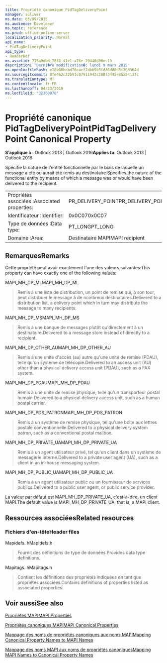 ```yaml
---
title: Propriété canonique PidTagDeliveryPoint
manager: soliver
ms.date: 03/09/2015
ms.audience: Developer
ms.topic: reference
ms.prod: office-online-server
localization_priority: Normal
api_name:
- PidTagDeliveryPoint
api_type:
- HeaderDef
ms.assetid: 715a9dbd-78f8-41e1-a76e-29448d06ec19
description: 'Derni�re modification�: lundi 9 mars 2015'
ms.openlocfilehash: e18b08bcbd76cacf7dbb5b5fd36d80d5f266364d
ms.sourcegitcommit: 8fe462c32b91c87911942c188f3445e85a54137c
ms.translationtype: MT
ms.contentlocale: fr-FR
ms.lasthandoff: 04/23/2019
ms.locfileid: "32360878"
---
```

# <a name="pidtagdeliverypoint-canonical-property"></a><span data-ttu-id="c4998-103">Propriété canonique PidTagDeliveryPoint</span><span class="sxs-lookup"><span data-stu-id="c4998-103">PidTagDeliveryPoint Canonical Property</span></span>

  
  
<span data-ttu-id="c4998-104">**S’applique à** : Outlook 2013 | Outlook 2016</span><span class="sxs-lookup"><span data-stu-id="c4998-104">**Applies to**: Outlook 2013 | Outlook 2016</span></span> 
  
<span data-ttu-id="c4998-105">Spécifie la nature de l'entité fonctionnelle par le biais de laquelle un message a été ou aurait été remis au destinataire.</span><span class="sxs-lookup"><span data-stu-id="c4998-105">Specifies the nature of the functional entity by means of which a message was or would have been delivered to the recipient.</span></span> 
  
|||
|:-----|:-----|
|<span data-ttu-id="c4998-106">Propriétés associées :</span><span class="sxs-lookup"><span data-stu-id="c4998-106">Associated properties:</span></span>  <br/> |<span data-ttu-id="c4998-107">PR_DELIVERY_POINT</span><span class="sxs-lookup"><span data-stu-id="c4998-107">PR_DELIVERY_POINT</span></span>  <br/> |
|<span data-ttu-id="c4998-108">Identificateur :</span><span class="sxs-lookup"><span data-stu-id="c4998-108">Identifier:</span></span>  <br/> |<span data-ttu-id="c4998-109">0x0C07</span><span class="sxs-lookup"><span data-stu-id="c4998-109">0x0C07</span></span>  <br/> |
|<span data-ttu-id="c4998-110">Type de données :</span><span class="sxs-lookup"><span data-stu-id="c4998-110">Data type:</span></span>  <br/> |<span data-ttu-id="c4998-111">PT_LONG</span><span class="sxs-lookup"><span data-stu-id="c4998-111">PT_LONG</span></span>  <br/> |
|<span data-ttu-id="c4998-112">Domaine :</span><span class="sxs-lookup"><span data-stu-id="c4998-112">Area:</span></span>  <br/> |<span data-ttu-id="c4998-113">Destinataire MAPI</span><span class="sxs-lookup"><span data-stu-id="c4998-113">MAPI recipient</span></span>  <br/> |
   
## <a name="remarks"></a><span data-ttu-id="c4998-114">Remarques</span><span class="sxs-lookup"><span data-stu-id="c4998-114">Remarks</span></span>

<span data-ttu-id="c4998-115">Cette propriété peut avoir exactement l'une des valeurs suivantes:</span><span class="sxs-lookup"><span data-stu-id="c4998-115">This property can have exactly one of the following values:</span></span> 
  
<span data-ttu-id="c4998-116">MAPI_MH_DP_ML</span><span class="sxs-lookup"><span data-stu-id="c4998-116">MAPI_MH_DP_ML</span></span> 
  
> <span data-ttu-id="c4998-117">Remis à une liste de distribution, un point de remise qui, à son tour, peut distribuer le message à de nombreux destinataires.</span><span class="sxs-lookup"><span data-stu-id="c4998-117">Delivered to a distribution list, a delivery point which in turn may distribute the message to many recipients.</span></span>
    
<span data-ttu-id="c4998-118">MAPI_MH_DP_MS</span><span class="sxs-lookup"><span data-stu-id="c4998-118">MAPI_MH_DP_MS</span></span> 
  
> <span data-ttu-id="c4998-119">Remis à une banque de messages plutôt qu'directement à un destinataire.</span><span class="sxs-lookup"><span data-stu-id="c4998-119">Delivered to a message store instead of directly to a recipient.</span></span>
    
<span data-ttu-id="c4998-120">MAPI_MH_DP_OTHER_AU</span><span class="sxs-lookup"><span data-stu-id="c4998-120">MAPI_MH_DP_OTHER_AU</span></span> 
  
> <span data-ttu-id="c4998-121">Remis à une unité d'accès (au) autre qu'une unité de remise (PDAU), telle qu'un système de télécopie.</span><span class="sxs-lookup"><span data-stu-id="c4998-121">Delivered to an access unit (AU) other than a physical delivery access unit (PDAU), such as a FAX system.</span></span>
    
<span data-ttu-id="c4998-122">MAPI_MH_DP_PDAU</span><span class="sxs-lookup"><span data-stu-id="c4998-122">MAPI_MH_DP_PDAU</span></span> 
  
> <span data-ttu-id="c4998-123">Remis à une unité de remise physique, telle qu'un transporteur postal humain.</span><span class="sxs-lookup"><span data-stu-id="c4998-123">Delivered to a physical delivery access unit, such as a human postal carrier.</span></span>
    
<span data-ttu-id="c4998-124">MAPI_MH_DP_PDS_PATRON</span><span class="sxs-lookup"><span data-stu-id="c4998-124">MAPI_MH_DP_PDS_PATRON</span></span> 
  
> <span data-ttu-id="c4998-125">Remis à un système de remise physique, tel qu'une boîte aux lettres postale conventionnelle.</span><span class="sxs-lookup"><span data-stu-id="c4998-125">Delivered to a physical delivery system patron, such as a conventional postal mailbox.</span></span>
    
<span data-ttu-id="c4998-126">MAPI_MH_DP_PRIVATE_UA</span><span class="sxs-lookup"><span data-stu-id="c4998-126">MAPI_MH_DP_PRIVATE_UA</span></span> 
  
> <span data-ttu-id="c4998-127">Remis à un agent utilisateur privé, tel qu'un client dans un système de messagerie interne.</span><span class="sxs-lookup"><span data-stu-id="c4998-127">Delivered to a private user agent (UA), such as a client in an in-house messaging system.</span></span>
    
<span data-ttu-id="c4998-128">MAPI_MH_DP_PUBLIC_UA</span><span class="sxs-lookup"><span data-stu-id="c4998-128">MAPI_MH_DP_PUBLIC_UA</span></span> 
  
> <span data-ttu-id="c4998-129">Remis à un agent utilisateur public ou un fournisseur de services publics.</span><span class="sxs-lookup"><span data-stu-id="c4998-129">Delivered to a public user agent, or public service provider.</span></span>
    
<span data-ttu-id="c4998-130">La valeur par défaut est MAPI_MH_DP_PRIVATE_UA, c'est-à-dire, un client MAPI.</span><span class="sxs-lookup"><span data-stu-id="c4998-130">The default value is MAPI_MH_DP_PRIVATE_UA, that is, a MAPI client.</span></span> 
  
## <a name="related-resources"></a><span data-ttu-id="c4998-131">Ressources associées</span><span class="sxs-lookup"><span data-stu-id="c4998-131">Related resources</span></span>

### <a name="header-files"></a><span data-ttu-id="c4998-132">Fichiers d'en-tête</span><span class="sxs-lookup"><span data-stu-id="c4998-132">Header files</span></span>

<span data-ttu-id="c4998-133">Mapidefs. h</span><span class="sxs-lookup"><span data-stu-id="c4998-133">Mapidefs.h</span></span>
  
> <span data-ttu-id="c4998-134">Fournit des définitions de type de données.</span><span class="sxs-lookup"><span data-stu-id="c4998-134">Provides data type definitions.</span></span>
    
<span data-ttu-id="c4998-135">Mapitags. h</span><span class="sxs-lookup"><span data-stu-id="c4998-135">Mapitags.h</span></span>
  
> <span data-ttu-id="c4998-136">Contient les définitions des propriétés indiquées en tant que propriétés associées.</span><span class="sxs-lookup"><span data-stu-id="c4998-136">Contains definitions of properties listed as associated properties.</span></span>
    
## <a name="see-also"></a><span data-ttu-id="c4998-137">Voir aussi</span><span class="sxs-lookup"><span data-stu-id="c4998-137">See also</span></span>



[<span data-ttu-id="c4998-138">Propriétés MAPI</span><span class="sxs-lookup"><span data-stu-id="c4998-138">MAPI Properties</span></span>](mapi-properties.md)
  
[<span data-ttu-id="c4998-139">Propriétés canoniques MAPI</span><span class="sxs-lookup"><span data-stu-id="c4998-139">MAPI Canonical Properties</span></span>](mapi-canonical-properties.md)
  
[<span data-ttu-id="c4998-140">Mappage des noms de propriétés canoniques aux noms MAPI</span><span class="sxs-lookup"><span data-stu-id="c4998-140">Mapping Canonical Property Names to MAPI Names</span></span>](mapping-canonical-property-names-to-mapi-names.md)
  
[<span data-ttu-id="c4998-141">Mappage des noms MAPI aux noms de propriétés canoniques</span><span class="sxs-lookup"><span data-stu-id="c4998-141">Mapping MAPI Names to Canonical Property Names</span></span>](mapping-mapi-names-to-canonical-property-names.md)

